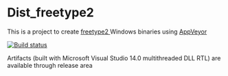 # Dist_freetype2
This is a project to create <a href="https://www.freetype.org/"> freetype2 </a> Windows binaries using <a href="https://www.appveyor.com">AppVeyor</a><br />

[![Build status](https://ci.appveyor.com/api/projects/status/8p3tj9a2l1vmgt0x?svg=true)](https://ci.appveyor.com/project/maxirmx/dist-freetype2)

Artifacts (built with Microsoft Visual Studio 14.0 multithreaded DLL RTL) are available through release area
